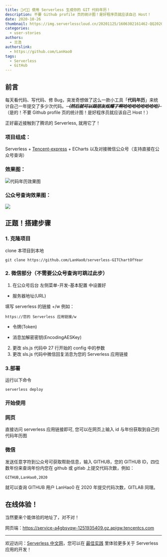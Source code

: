 ```yaml
---
title: 🤸‍♂️👩‍💻 使用 Serverless 生成你的 GIT 代码年历！
description: 不要 Github profile 页的统计图！是好程序员就应该自己 Host！
date: 2020-10-26
thumbnail: https://img.serverlesscloud.cn/20201125/1606302161462-QQ20201125-190101.jpg
categories:
  - user-stories
authors:
  - 兰浩
authorslink:
  - https://github.com/LanHao0
tags:
  - Serverless
  - GitHub
---
```


## 前言

每天看代码、写代码、修 Bug，突发奇想做了这么一款小工具「**代码年历**」来统计自己一年提交了多少次代码。~~___（然后就可以跟朋友炫耀了啊哈哈哈哈哈哈哈哈）___~~（是的！不要 Github profile 页的统计图！是好程序员就应该自己 Host！） 

正好最近接触到了腾讯的 Serverless, 就用它了！ 

### 项目组成：

Serverless + [Tencent-express](https://github.com/serverless-components/tencent-express/tree/master/example) + ECharts 以及对接微信公众号（支持直接在公众号查询）

### 效果图：

![代码年历效果图](https://img.serverlesscloud.cn/20201125/1606302304263-%E4%B8%8B%E8%BC%89%20%283%29.png)

### 公众号查询效果图：

![](https://img.serverlesscloud.cn/20201125/1606302303193-%E4%B8%8B%E8%BC%89%20%283%29.png)

## 正题！搭建步骤

### 1. 克隆项目

clone 本项目到本地
 
```
git clone https://github.com/LanHao0/serverless-GITChartOfYear
```

### 2. 微信部分（不需要公众号查询可跳过此步）

1. 在公众号后台 左侧菜单-开发-基本配置 中设置好

- 服务器地址(URL)

填写 serverless 的链接 +/w
例如： 

```
https://您的 Serverless 应用链接/w
```

- 令牌(Token)

- 消息加解密密钥(EncodingAESKey)

2. 更改 sls.js 代码中 27 行开始的 config 中的参数
3. 更改 sls.js 代码中微信回复消息为您的 Serverless 应用链接
 
### 3.部署

运行以下命令

```
serverless deploy
```

### 开始使用

### 网页

直接访问 serverless 应用链接即可, 您可以在网页上输入 id 与年份获取到自己的代码年历图

### 微信

发送任意字符到公众号可获取帮助信息，输入 GITHUB，您的 GITHUB ID，四位数年份来查询年份内您在 github 或 gitlab 上提交代码次数，例如：

```
GITHUB,LanHao0,2020
```

就可以查询 GITHUB 用户 LanHao0 在 2020 年提交代码次数，GITLAB 同理。

## 在线体验！

当然要来个能体验的地址了，对不对！  

网页端：https://service-a4gbsyqw-1251935409.gz.apigw.tencentcs.com

---

欢迎访问：[Serverless 中文网](https://serverlesscloud.cn/)，您可以在 [最佳实践](https://serverlesscloud.cn/best-practice) 里体验更多关于 Serverless 应用的开发！